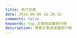 ```yaml
---
title: 热门文章 
date: 2019-08-06 16:36:32
comments: false
keywords: top,文章阅读量排行榜
description: 博客文章阅读量排行榜
---
```


<div id="top"></div>
<script src="https://cdn1.lncld.net/static/js/av-core-mini-0.6.4.js"></script>
<script>AV.initialize("u4vO2zGHJKiMhlMhYbgBgq1E-gzGzoHsz", "XRdJWVzmRfYF0uw6oUQztM7B");</script>
<script type="text/javascript">
  var time=0
  var title=""
  var url=""
  var query = new AV.Query('Counter');
  query.notEqualTo('id',0);
  query.descending('time');
  query.limit(15);
  query.find().then(function (todo) {
    for (var i=0;i<15;i++){
      var result=todo[i].attributes;
      time=result.time;
      title=result.title;
      url=result.url;
      var content="<p>"+"<font color='#1C1C1C'>"+"【文章热度:"+time+"℃】"+"</font>"+"<a href='"+"https://www.kemo.xyz"+url+"'>"+title+"</a>"+"</p>";
      document.getElementById("top").innerHTML+=content
    }
  }, function (error) {
    console.log("error");
  });
</script>